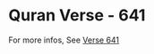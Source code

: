 # Quran Verse - 641 

For more infos, See [Verse 641](https://www.quranbookk.com/quran/search?q=641)
